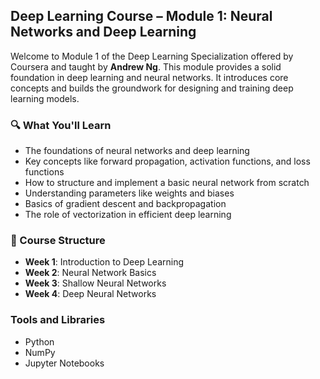 
## Deep Learning Course – Module 1: Neural Networks and Deep Learning

Welcome to Module 1 of the Deep Learning Specialization offered by Coursera and taught by **Andrew Ng**. This module provides a solid foundation in deep learning and neural networks. It introduces core concepts and builds the groundwork for designing and training deep learning models.

### 🔍 What You'll Learn

* The foundations of neural networks and deep learning
* Key concepts like forward propagation, activation functions, and loss functions
* How to structure and implement a basic neural network from scratch
* Understanding parameters like weights and biases
* Basics of gradient descent and backpropagation
* The role of vectorization in efficient deep learning

### 📂 Course Structure

* **Week 1**: Introduction to Deep Learning
* **Week 2**: Neural Network Basics
* **Week 3**: Shallow Neural Networks
* **Week 4**: Deep Neural Networks

### Tools and Libraries

* Python
* NumPy
* Jupyter Notebooks

